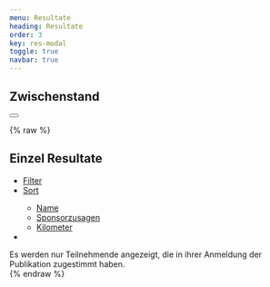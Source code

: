 ```yaml
---
menu: Resultate
heading: Resultate
order: 3
key: res-modal
toggle: true
navbar: true
---
```


<div id="res-modal" class="uk-modal-container" uk-modal>
    <div class="uk-modal-dialog">
    <h2 class="uk-padding-small uk-padding-remove-bottom uk-modal-title">Zwischenstand</h2>
        <button class="uk-modal-close-full" type="button" uk-close></button>

{% raw %}
    <div class="uk-padding-small  uk-padding-remove-vertical ">
        <script class="webData" type="handlebar">
        <ul class="uk-child-width-1-1 uk-child-width-1-3@s uk-grid-small" uk-grid>
            <li>
            <div class="part uk-card uk-card-hover uk-card-small uk-card-default uk-card-body uk-position-relative">
            Sponsorgeld zugesagt: {{meta.totalchf}}&nbsp;CHF<br/>
            Sponsorgeld eingezahlt: {{meta.rctotalchf}}&nbsp;CHF
            </div>
            </li>
            <li>
            <div class="part uk-card uk-card-hover uk-card-small uk-card-default uk-card-body uk-position-relative">
            Gelaufen: {{meta.completed}}<br/>
            Angemeldet: {{meta.parts}}
            </div>
            </li>
            <li>
            <div class="part uk-card uk-card-hover uk-card-small uk-card-default uk-card-body uk-position-relative">
            <a target="google-photo" href="https://photos.app.goo.gl/jn3bvijepSKaDThX8">Bilder vom
            Lauf</a><br/>
<!--        <a href="#bericht-modal" uk-toggle>Laufbericht</a> -->
            <a target="listmonk"
            href="https://listmonk.o2h.ch/subscription/form">Anmeldung Mailingliste</a><br/> &nbsp;

            
            </div>
            </li>
        </ul>
        </script>
    </div>
   <!-- <h2 class="uk-padding-small uk-padding-remove-bottom uk-modal-title">On the Road</h2>
    <div class="webResults">
    <ul class="uk-child-width-1-1 uk-child-width-1-3@s
    uk-child-width-1-4@m uk-child-width-1-5@l uk-grid-small" uk-grid="masonry: true">
 {{#each results}}
 {{#if active}}
    <li>
    <div class="part uk-card uk-card-hover uk-card-small uk-card-default uk-card-body uk-position-relative">
    {{name}}<br/>
    {{start}}<br/>
    {{speed}}<br/>
    {{dist}} km<br/>
    {{chf}} CHF<br/>
    {{transport}}<br/>
    </div>
    </li>
 {{/if}}
 {{/each}}
     </ul>
    </div> -->


<h2 class="uk-padding-small uk-padding-remove-bottom uk-modal-title">Gruppen Resultate</h2>

<script class="webData" type="handlebar">
    <div class="uk-overflow-auto uk-padding-small">
<table uk-overflow-auto class="uk-table uk-table-divider uk-table-striped">
    <thead>
<tr><th class="uk-table-expand">Gruppe</th>
    <th>Pers</th>
    <th>Total</th>
    <th>Gruppenanteil</th>
    <th>Eingezahlt</th>
</tr>
</thead>
<tbody>
<tr>
  <td><div>Lokales Projekt</td>
  <td class="uk-text-right">{{meta.completed}}</td>
  <td class="uk-text-right"></td>
  <td class="uk-text-right">{{meta.totallocalchf}}&nbsp;CHF</td>
  <td class="uk-text-right">{{meta.rctotallocalchf}}&nbsp;CHF</td>
</tr>
<tr>
  <td><div>Internationales Projekt</td>
  <td class="uk-text-right">{{meta.completed}}</td>
  <td class="uk-text-right"></td>
  <td class="uk-text-right">{{meta.totalintlchf}}&nbsp;CHF</td>
  <td class="uk-text-right">{{meta.rctotalintlchf}}&nbsp;CHF</td>
</tr>
{{#each grop}}
<tr>
  <td>{{name}}</td>
  <td class="uk-text-right">{{parts}}</td>
  <td class="uk-text-right">{{total_chf}}&nbsp;CHF</td> 
  <td class="uk-text-right">{{expected_chf}}&nbsp;CHF</td> 
  <td class="uk-text-right">{{received_chf}}&nbsp;CHF</td>
</tr>
{{/each}}
</tbody>
</table>
</div>
</script>

 <h2 class="uk-padding-small uk-padding-remove-bottom uk-modal-title">Einzel Resultate</h2>
 <div id="res-filter" uk-filter="delay: 2000;target: .res-filter">
     <ul class="uk-padding-small uk-padding-remove-vertical uk-subnav uk-subnav-pill">
        <li><a href="#">Filter</a>
            <div id="res-filter-dropdown" uk-dropdown>
             <script class="webData" type="handlebar">
                <ul class="uk-nav uk-dropdown-nav">
                    <li class="uk-nav-header">Gruppe</li>
                {{#each grop}}
                {{#if pub_part}}
                    <li uk-filter-control="filter: [data-group='{{name}}'];group: grop;">
                        <a href="#">{{name}}</a>
                    </li>
                {{/if}}
                {{/each}}
                    <li class="uk-nav-header">Kategorie</li>
                {{#each transport}}
                    {{#if inuse }}
                    <li uk-filter-control="filter: [data-transport='{{name}}'];group: transport;">
                        <a href="#">{{name}}</a>
                    </li>
                    {{/if}}
                {{/each}}
                </ul>
            </script>
            </div>
        </li>
        <li>
            <a href="#">Sort</a>
            <div id="res-sorter-dropdown" uk-dropdown>
                <ul class="uk-nav uk-dropdown-nav">
                    <li uk-filter-control="sort: data-name;group: sort;">
                        <a href="#">Name</a></li>
                    <li uk-filter-control="sort: data-chf; order: desc;group: sort;">
                        <a href="#">Sponsorzusagen</a></li>
                    <li uk-filter-control="sort: data-km; order: desc;group: sort;">
                        <a href="#">Kilometer</a></li>
                </ul>
            </div>
        </li>
        <li uk-filter-control="filter: [data-all='x'];sort: data-chf;order: desc;" class="uk-active"><a  uk-icon="thumbnails" href="#"></a></li>
    </ul> 
    <script class="webResults" type="handlebar">
    <div class="uk-padding-small  uk-padding-remove-vertical ">
    <ul class="res-filter uk-child-width-1-1 uk-child-width-1-2@s
    uk-child-width-1-3@m uk-child-width-1-4@l uk-grid-small" uk-grid="masonry: true">
    {{#each results}}
        <li data-transport="{{transport}}"
            data-all="x"
            data-name="{{name}}"
            data-group="{{grop}}"
            data-km="{{dist}}"
            data-chf="{{chf}}">
            <div class="part uk-card uk-card-hover uk-card-small uk-card-default uk-card-body uk-position-relative">
                <div class="uk-text-truncate uk-text-bold name">{{name}}</div>
                {{#if grop}}<div class="uk-text-small uk-text-light">{{grop}}</div>{{/if}}
                <div class="uk-text-small">{{transport}}</div>
                <div class="result">{{chf}}&nbsp;CHF / {{dist}} km</div>
                <div class="sponsor">
                    <a class="uk-icon-button" uk-tooltip="Sponsoring Zusage" uk-icon="heart" target="_sponsor" href="{{link}}"></a>
                </div>
            </div>
        </li>
    {{/each}}
    </ul>
    </div>
    </script>
 </div> <!-- end filter -->

<div class="uk-padding-small uk-text-small uk-text-muted">Es werden nur Teilnehmende angezeigt, die in ihrer Anmeldung der Publikation zugestimmt haben.</div>
{% endraw %}
</div>
</div>
<script>
document.addEventListener("DOMContentLoaded", event => {
   UIkit.util.on('#res-filter','beforeFilter',() => {
       UIkit.dropdown('#res-filter-dropdown').hide(false);
       UIkit.dropdown('#res-sorter-dropdown').hide(false);
   });
   //if (!NavHash) {
   //    UIkit.modal('#res-modal').show();
   //}
});
</script>
